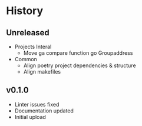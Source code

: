 #  History

## Unreleased
* Projects Interal
  * Move ga compare function go Groupaddress
* Common
  * Align poetry project dependencies & structure
  * Align makefiles

## v0.1.0
* Linter issues fixed
* Documentation updated
* Initial upload
